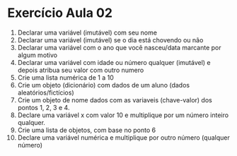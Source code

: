 # Exercício Aula 02

1. Declarar uma variável (imutável) com seu nome
2. Declarar uma variável (imutável) se o dia está chovendo ou não
3. Declarar uma variável com o ano que você nasceu/data marcante por algum motivo
4. Declarar uma variável com idade ou número qualquer (imutável) e depois atribua seu valor com outro numero
5. Crie uma lista numérica de 1 a 10
6. Crie um objeto (dicionário) com dados de um aluno (dados aleatórios/fictícios)
7. Crie um objeto de nome dados com as variaveis (chave-valor) dos pontos 1, 2, 3 e 4.
8. Declare uma variável x com valor 10 e multiplique por um número inteiro qualquer.
9. Crie uma lista de objetos, com base no ponto 6
10. Declare uma variável numérica e multiplique por outro número (qualquer número)